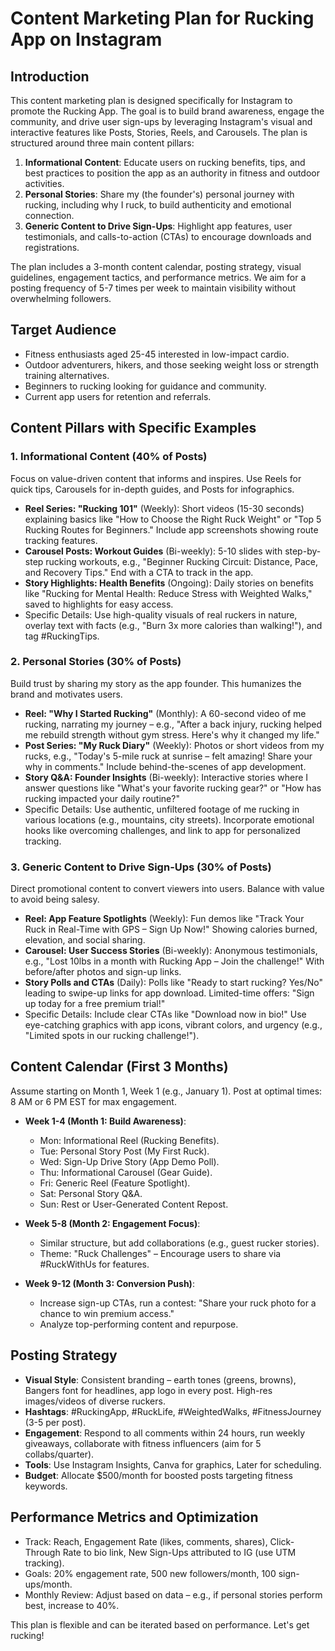 # Content Marketing Plan for Rucking App on Instagram

## Introduction

This content marketing plan is designed specifically for Instagram to promote the Rucking App. The goal is to build brand awareness, engage the community, and drive user sign-ups by leveraging Instagram's visual and interactive features like Posts, Stories, Reels, and Carousels. The plan is structured around three main content pillars: 

1. **Informational Content**: Educate users on rucking benefits, tips, and best practices to position the app as an authority in fitness and outdoor activities.
2. **Personal Stories**: Share my (the founder's) personal journey with rucking, including why I ruck, to build authenticity and emotional connection.
3. **Generic Content to Drive Sign-Ups**: Highlight app features, user testimonials, and calls-to-action (CTAs) to encourage downloads and registrations.

The plan includes a 3-month content calendar, posting strategy, visual guidelines, engagement tactics, and performance metrics. We aim for a posting frequency of 5-7 times per week to maintain visibility without overwhelming followers.

## Target Audience

- Fitness enthusiasts aged 25-45 interested in low-impact cardio.
- Outdoor adventurers, hikers, and those seeking weight loss or strength training alternatives.
- Beginners to rucking looking for guidance and community.
- Current app users for retention and referrals.

## Content Pillars with Specific Examples

### 1. Informational Content (40% of Posts)
Focus on value-driven content that informs and inspires. Use Reels for quick tips, Carousels for in-depth guides, and Posts for infographics.

- **Reel Series: "Rucking 101"** (Weekly): Short videos (15-30 seconds) explaining basics like "How to Choose the Right Ruck Weight" or "Top 5 Rucking Routes for Beginners." Include app screenshots showing route tracking features.
- **Carousel Posts: Workout Guides** (Bi-weekly): 5-10 slides with step-by-step rucking workouts, e.g., "Beginner Rucking Circuit: Distance, Pace, and Recovery Tips." End with a CTA to track in the app.
- **Story Highlights: Health Benefits** (Ongoing): Daily stories on benefits like "Rucking for Mental Health: Reduce Stress with Weighted Walks," saved to highlights for easy access.
- Specific Details: Use high-quality visuals of real ruckers in nature, overlay text with facts (e.g., "Burn 3x more calories than walking!"), and tag #RuckingTips.

### 2. Personal Stories (30% of Posts)
Build trust by sharing my story as the app founder. This humanizes the brand and motivates users.

- **Reel: "Why I Started Rucking"** (Monthly): A 60-second video of me rucking, narrating my journey – e.g., "After a back injury, rucking helped me rebuild strength without gym stress. Here's why it changed my life."
- **Post Series: "My Ruck Diary"** (Weekly): Photos or short videos from my rucks, e.g., "Today's 5-mile ruck at sunrise – felt amazing! Share your why in comments." Include behind-the-scenes of app development.
- **Story Q&A: Founder Insights** (Bi-weekly): Interactive stories where I answer questions like "What's your favorite rucking gear?" or "How has rucking impacted your daily routine?"
- Specific Details: Use authentic, unfiltered footage of me rucking in various locations (e.g., mountains, city streets). Incorporate emotional hooks like overcoming challenges, and link to app for personalized tracking.

### 3. Generic Content to Drive Sign-Ups (30% of Posts)
Direct promotional content to convert viewers into users. Balance with value to avoid being salesy.

- **Reel: App Feature Spotlights** (Weekly): Fun demos like "Track Your Ruck in Real-Time with GPS – Sign Up Now!" Showing calories burned, elevation, and social sharing.
- **Carousel: User Success Stories** (Bi-weekly): Anonymous testimonials, e.g., "Lost 10lbs in a month with Rucking App – Join the challenge!" With before/after photos and sign-up links.
- **Story Polls and CTAs** (Daily): Polls like "Ready to start rucking? Yes/No" leading to swipe-up links for app download. Limited-time offers: "Sign up today for a free premium trial!"
- Specific Details: Include clear CTAs like "Download now in bio!" Use eye-catching graphics with app icons, vibrant colors, and urgency (e.g., "Limited spots in our rucking challenge!").

## Content Calendar (First 3 Months)

Assume starting on Month 1, Week 1 (e.g., January 1). Post at optimal times: 8 AM or 6 PM EST for max engagement.

- **Week 1-4 (Month 1: Build Awareness)**:
  - Mon: Informational Reel (Rucking Benefits).
  - Tue: Personal Story Post (My First Ruck).
  - Wed: Sign-Up Drive Story (App Demo Poll).
  - Thu: Informational Carousel (Gear Guide).
  - Fri: Generic Reel (Feature Spotlight).
  - Sat: Personal Story Q&A.
  - Sun: Rest or User-Generated Content Repost.

- **Week 5-8 (Month 2: Engagement Focus)**:
  - Similar structure, but add collaborations (e.g., guest rucker stories).
  - Theme: "Ruck Challenges" – Encourage users to share via #RuckWithUs for features.

- **Week 9-12 (Month 3: Conversion Push)**:
  - Increase sign-up CTAs, run a contest: "Share your ruck photo for a chance to win premium access."
  - Analyze top-performing content and repurpose.

## Posting Strategy

- **Visual Style**: Consistent branding – earth tones (greens, browns), Bangers font for headlines, app logo in every post. High-res images/videos of diverse ruckers.
- **Hashtags**: #RuckingApp, #RuckLife, #WeightedWalks, #FitnessJourney (3-5 per post).
- **Engagement**: Respond to all comments within 24 hours, run weekly giveaways, collaborate with fitness influencers (aim for 5 collabs/quarter).
- **Tools**: Use Instagram Insights, Canva for graphics, Later for scheduling.
- **Budget**: Allocate $500/month for boosted posts targeting fitness keywords.

## Performance Metrics and Optimization

- Track: Reach, Engagement Rate (likes, comments, shares), Click-Through Rate to bio link, New Sign-Ups attributed to IG (use UTM tracking).
- Goals: 20% engagement rate, 500 new followers/month, 100 sign-ups/month.
- Monthly Review: Adjust based on data – e.g., if personal stories perform best, increase to 40%.

This plan is flexible and can be iterated based on performance. Let's get rucking! 